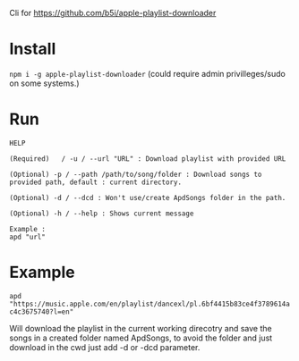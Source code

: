 Cli for https://github.com/b5i/apple-playlist-downloader

# Install

`npm i -g apple-playlist-downloader` (could require admin privilleges/sudo on some systems.)

# Run
```
HELP 

(Required)   / -u / --url "URL" : Download playlist with provided URL

(Optional) -p / --path /path/to/song/folder : Download songs to provided path, default : current directory.

(Optional) -d / --dcd : Won't use/create ApdSongs folder in the path.

(Optional) -h / --help : Shows current message

Example :
apd "url"
```
# Example 

`apd "https://music.apple.com/en/playlist/dancexl/pl.6bf4415b83ce4f3789614ac4c3675740?l=en" `

Will download the playlist in the current working direcotry and save the songs in a created folder named ApdSongs, to avoid the folder and just download in the cwd just add -d or -dcd parameter.

